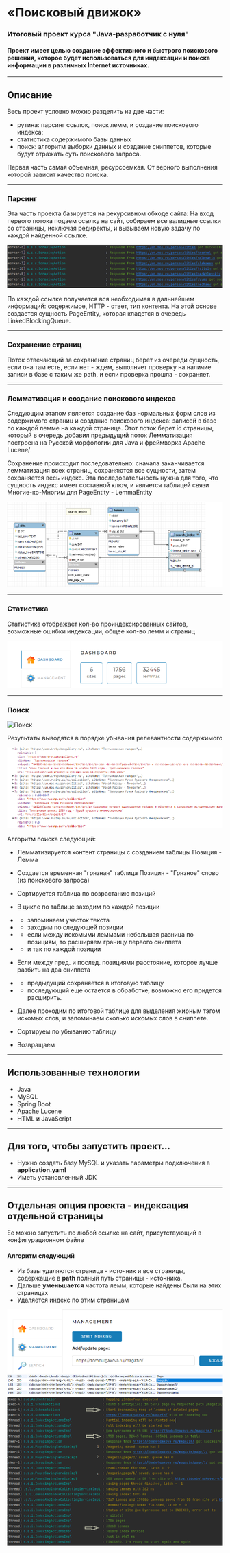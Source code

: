 # «Поисковый движок»
### Итоговый проект курса "Java-разработчик с нуля"

#### Проект имеет целью создание эффективного и быстрого поискового решения, которое будет использоваться для индексации и поиска информации в различных Internet источниках.

---

## Описание

Весь проект условно можно разделить на две части:
- рутина: парсинг ссылок, поиск лемм, и создание поискового индекса;
- статистика содержимого базы данных
- поиск: алгоритм выборки данных и создание сниппетов, которые будут отражать суть поискового запроса.
 
Первая часть самая объемная, ресурсоемкая. От верного выполнения которой зависит качество поиска.

---
### Парсинг

Эта часть проекта базируется на рекурсивном обходе сайта: На вход первого потока подаем ссылку на сайт,
собираем все валидные ссылки со страницы, исключая редиректы, и вызываем новую задачу по каждой найденной ссылке.

![Рекурсия](./src/main/resources/img/recursive.png "Рекурсивный обход сайта")

По каждой ссылке получается вся необходимая в дальнейшем информаций: содержимое, HTTP - ответ, тип контента.
На этой основе создается сущность PageEntity, которая кладется в очередь LinkedBlockingQueue.

---
### Сохранение страниц
Поток отвечающий за сохранение страниц берет из очереди сущность, если она там есть, если нет - ждем, выполняет проверку на наличие записи в базе с таким же path, и если проверка прошла - сохраняет.

---
### Лемматизация и создание поискового индекса
Следующим этапом является создание баз нормальных форм слов из содержимого страниц и создание поискового индекса: записей в базе по каждой лемме на каждой странице.
Этот поток берет id страницы, который в очередь добавил предыдущий поток
Лемматизация построена на Русской морфологии для Java и фреймворка Apache Lucene/

Сохранение происходит последовательно: сначала заканчивается лемматизация всех страниц, сохраняются все сущности, затем сохраняется весь индекс.
Эта последовательность нужна для того, что сущность индекс имеет составной ключ, и является таблицей связи Многие-ко-Многим для PageEntity - LemmaEntity

![Структура базы данных](./src/main/resources/img/DB.png "Структура базы данных")

---
### Статистика
Статистика отображает кол-во проиндексированных сайтов, возможные ошибки индексации, общее кол-во лемм и страниц

![Статистика](./src/main/resources/img/statistics.png "Статистика")

---
### Поиск

![Поиск](./src/main/resources/img/searching.gif "Поиск")

Результаты выводятся в порядке убывания релевантности содержимого

![Релевантность](./src/main/resources/img/relevance.png "Сортировка результатов")

Алгоритм поиска следующий:
+ Лемматизируется контент страницы с созданием таблицы Позиция - Лемма
+ Создается временная "грязная" таблица Позиция - "Грязное" слово (из поискового запроса)
+ Сортируется таблица по возрастанию позиций
+ В цикле по таблице заходим по каждой позиции 
+ + запоминаем участок текста
+ + заходим по следующей позиции
+ + если между искомыми леммами небольшая разница по позициям, то расширяем границу первого сниппета
+ + и так по каждой позиции
+ Eсли между пред. и послед. позициями расстояние, которое лучше разбить на два сниппета
+ + предыдущий сохраняется в итоговую таблицу
+ + последующий еще остается в обработке, возможно его придется расширить.

+ Далее проходим по итоговой таблице для выделения жирным тэгом искомых слов, и запоминаем сколько искомых слов в сниппете.
+ Сортируем по убыванию таблицу
+ Возвращаем

---

## Использованные технологии

- Java
- MySQL
- Spring Boot
- Apache Lucene
- HTML и JavaScript

---

## Для того, чтобы запустить проект...

+ Нужно создать базу MySQL и указать параметры подключения в **application.yaml**
+ Иметь установленный JDK

---
## Отдельная опция проекта - индексация отдельной страницы

Ее можно запустить по любой ссылке на сайт, присутствующий в конфигурационном файле
#### Алгоритм следующий
+ Из базы удаляются страница - источник и все страницы, содержащие в __path__ полный путь страницы - источника.
+ Дальше **уменьшается** частота лемм, которые найдены были на этих страницах
+ Удаляется индекс по этим страницам

![Индексация страницы](./src/main/resources/img/addpage.png "Индексация страницы")
![Записи в базе](./src/main/resources/img/addpageDB.png "Записи в базе по искомой странице")
![Результат индексации отдельной страницы](./src/main/resources/img/addpagelog.png "Результат работы")
